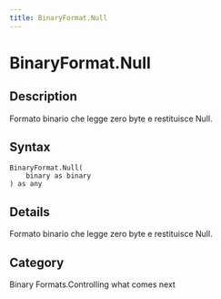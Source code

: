 ```yaml
---
title: BinaryFormat.Null
---
```


# BinaryFormat.Null


## Description

Formato binario che legge zero byte e restituisce Null.


## Syntax

```powerquery
BinaryFormat.Null(
    binary as binary
) as any
```


## Details

Formato binario che legge zero byte e restituisce Null.



## Category
Binary Formats.Controlling what comes next
